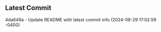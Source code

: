 
## Latest Commit
4da649a - Update README with latest commit info (2024-08-29 17:02:59 -0400) <Yunxi-Zhou>
